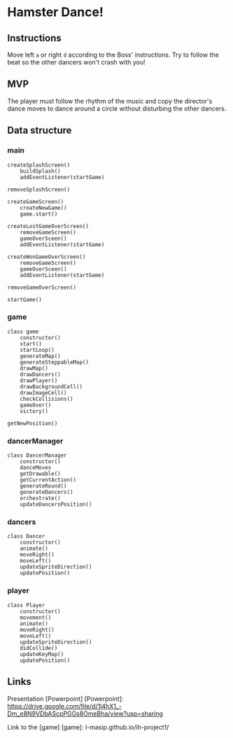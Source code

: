 # Hamster Dance!

## Instructions

Move left `a` or right `d` according to the Boss' instructions.
Try to follow the beat so the other dancers won't crash with you!

## MVP

The player must follow the rhythm of the music and copy the director's dance moves to dance around a circle without disturbing the other dancers.

## Data structure

### main

```
createSplashScreen()
    buildSplash()
    addEventListener(startGame)

removeSplashScreen()

createGameScreen()
    createNewGame()
    game.start()

createLostGameOverScreen()
    removeGameScreen()
    gameOverSceen()
    addEventListener(startGame)

createWonGameOverScreen()
    removeGameScreen()
    gameOverSceen()
    addEventListener(startGame)

removeGameOverScreen()

startGame()
```

### game

```
class game
    constructor()
    start()
    startLoop()
    generateMap()
    generateSteppableMap()
    drawMap()
    drawDancers()
    drawPlayer()
    drawBackgroundCell()
    drawImageCell()
    checkCollisions()
    gameOver()
    victory()

getNewPosition()
```

### dancerManager

```
class DancerManager
    constructor()
    danceMoves
    getDrawable()
    getCurrentAction()
    generateRound()
    generateDancers()
    orchestrate()
    updateDancersPosition()
```

### dancers

```
class Dancer
    constructor()
    animate()
    moveRight()
    moveLeft()
    updateSpriteDirection()
    updatePosition()
```

### player

```
class Player
    constructor()
    movement()
    animate()
    moveRight()
    moveLeft()
    updateSpriteDirection()
    didCollide()
    updateKeyMap()
    updatePosition()
```

## Links

Presentation [Powerpoint]
[Powerpoint]: https://drive.google.com/file/d/1l4hX1_-Dm_e8N9VDbAScpPGGs8OmeBha/view?usp=sharing

Link to the [game]
[game]: l-masip.github.io/ih-project1/
